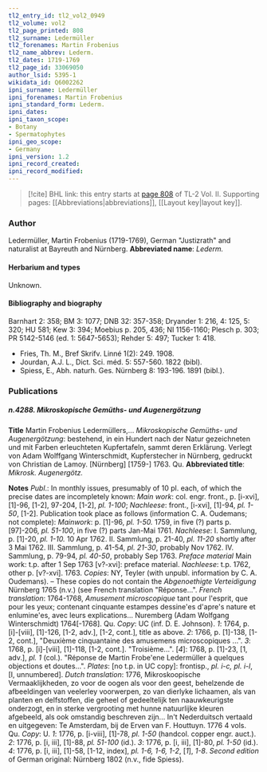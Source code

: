 ```yaml
---
tl2_entry_id: tl2_vol2_0949
tl2_volume: vol2
tl2_page_printed: 808
tl2_surname: Ledermüller
tl2_forenames: Martin Frobenius
tl2_name_abbrev: Lederm.
tl2_dates: 1719-1769
tl2_page_id: 33069050
author_lsid: 5395-1
wikidata_id: Q6002262
ipni_surname: Ledermüller
ipni_forenames: Martin Frobenius
ipni_standard_form: Lederm.
ipni_dates: 
ipni_taxon_scope: 
- Botany
- Spermatophytes
ipni_geo_scope: 
- Germany
ipni_version: 1.2
ipni_record_created: 
ipni_record_modified:
---
```



> [!cite] BHL link: this entry starts at [page 808](https://www.biodiversitylibrary.org/page/33069050) of TL-2 Vol. II.
> Supporting pages: [[Abbreviations|abbreviations]], [[Layout key|layout key]].

### Author

Ledermüller, Martin Frobenius (1719-1769), German "Justizrath" and naturalist at Bayreuth and Nürnberg. 
**Abbreviated name**: *Lederm.*

#### Herbarium and types

Unknown.

#### Bibliography and biography

Barnhart 2: 358; BM 3: 1077; DNB 32: 357-358; Dryander 1: 216, 4: 125, 5: 320; HU 581; Kew 3: 394; Moebius p. 205, 436; NI 1156-1160; Plesch p. 303; PR 5142-5146 (ed. 1: 5647-5653); Rehder 5: 497; Tucker 1: 418.
- Fries, Th. M., Bref Skrifv. Linné 1(2): 249. 1908.
- Jourdan, A.J. L., Dict. Sci. méd. 5: 557-560. 1822 (bibl).
- Spiess, E., Abh. naturh. Ges. Nürnberg 8: 193-196. 1891 (bibl.).

### Publications

##### n.4288. Mikroskopische Gemüths- und Augenergötzung

**Title**
Martin Frobenius Ledermüllers,... *Mikroskopische Gemüths- und Augenergötzung*: bestehend, in ein Hundert nach der Natur gezeichneten und mit Farben erleuchteten Kupfertafeln, sammt deren Erklärung. Verlegt von Adam Wolffgang Winterschmidt, Kupferstecher in Nürnberg, gedruckt von Christian de Lamoy. \[Nürnberg\] \[1759-\] 1763. Qu.
**Abbreviated title**: *Mikrosk. Augenergötz.*

**Notes**
*Publ*.: In monthly issues, presumably of 10 pl. each, of which the precise dates are incompletely known: *Main work*: col. engr. front., p. \[i-xvi\], \[1\]-96, \[1-2\], 97-204, \[1-2\], *pl. 1-100*; *Nachleese*: front., \[i-xvi\], \[1\]-94, *pl. 1-50*, \[1-2\]. Publication took place as follows (information C. A. Oudemans; not complete):
*Mainwork*: p. \[1\]-96, *pl. 1-50.* 1759, in five (?) parts p. \[97\]-206, *pl. 51-100*, in five (?) parts Jan-Mai 1761.
*Nachleese*: I. Sammlung, p. \[1\]-20, *pl. 1-10.* 10 Apr 1762. II. Sammlung, p. 21-40, *pl. 11-20* shortly after 3 Mai 1762.
III. Sammlung, p. 41-54, *pl. 21-30*, probably Nov 1762.
IV. Sammlung, p. 79-94, *pl. 40-50*, probably Sep 1763.
*Preface material* Main work: t.p. after 1 Sep 1763 \[v?-xvi\]: preface material.
*Nachleese*: t.p. 1762, other p. \[v?-xvi\]. 1763.
*Copies*: NY, Teyler (with unpubl. information by C. A. Oudemans). – These copies do not contain the *Abgenoethigte Verteidigung* Nürnberg 1765 (n.v.) (see French translation "Réponse...".
*French translation*: 1764-1768, *Amusement microscopique* tant pour l'esprit, que pour les yeux; contenant cinquante estampes dessine'es d'apre's nature et enlumine'es, avec leurs explications... Nuremberg (Adam Wolfgang Winterschmidt) 1764\[-1768\]. Qu. *Copy*: UC (inf. D. E. Johnson).
*1*: 1764, p. \[i\]-\[viii\], \[1\]-126, \[1-2, adv.\], \[1-2, cont.\], title as above.
*2*: 1766, p. \[1\]-138, \[1-2, cont.\], "Deuxième cinquantaine des amusemens microscopiques ...".
*3*: 1768, p. \[i\]-\[viii\], \[1\]-118, \[1-2, cont.\]. "Troisième...".
\[*4*\]: 1768, p. \[1\]-23, \[1, adv.\], *pl. 1* (col.). "Réponse de Martin Frobe'ene Ledermüller à quelques objections et doutes...".
*Plates*: \[no t.p. in UC copy\]: frontisp., *pl. i-c, pl. i-l*, \[I, unnumbered\].
*Dutch translation*: 1776, Mikroskoopische Vermaaklijkheden, zo voor de oogen als voor den geest, behelzende de afbeeldingen van veelerley voorwerpen, zo van dierlyke lichaamen, als van planten en delfstoffen, die geheel of gedeeltelijk ten naauwkeurigste onderzogt, en in sterke vergrooting met hunne natuurlijke kleuren afgebeeld, als ook omstandig beschreven zijn... In't Nederduitsch vertaald en uitgegeven: Te Amsterdam, bij de Erven van F. Houttuyn. 1776 4 vols. Qu. *Copy*: U.
*1*: 1776, p. \[i-viii\], \[1\]-78, *pl. 1-50* (handcol. copper engr. auct.).
*2*: 1776, p. \[i, iii\], \[1\]-88, *pl. 51-100* (id.).
*3*: 1776, p. \[i, iii\], \[1\]-80, *pl. 1-50* (id.).
*4*: 1776, p. \[i, iii\], \[1\]-58, \[1-12, index\], *pl. 1-6, 1-6, 1-2*, \[*1*\], *1-8*.
*Second edition* of German original: Nürnberg 1802 (n.v., fide Spiess).

